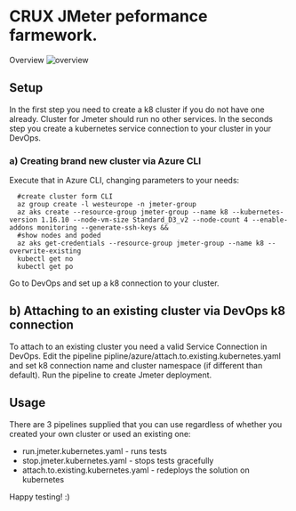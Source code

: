 
# CRUX JMeter peformance farmework.

Overview
![overview](https://github.com/ObjectivityLtd/jmeter_azure_k8_boilerplate/img/overview.png)

## Setup

In the first step you need to create a k8 cluster if you do not have one already. Cluster for Jmeter should run no other services.
In the seconds step you create a kubernetes service connection to your cluster in your DevOps. 

### a) Creating brand new cluster via Azure CLI

Execute that in Azure CLI, changing parameters to your needs:

``` 
  #create cluster form CLI
  az group create -l westeurope -n jmeter-group 
  az aks create --resource-group jmeter-group --name k8 --kubernetes-version 1.16.10 --node-vm-size Standard_D3_v2 --node-count 4 --enable-addons monitoring --generate-ssh-keys && 
  #show nodes and poded
  az aks get-credentials --resource-group jmeter-group --name k8 --overwrite-existing
  kubectl get no
  kubectl get po
```
Go to DevOps and set up a k8 connection to your cluster.

## b) Attaching to an existing cluster via DevOps k8 connection

To attach to an existing cluster you need a valid Service Connection in DevOps.
Edit the pipeline pipline/azure/attach.to.existing.kubernetes.yaml and set k8 connection name and cluster namespace (if different than default). Run the pipeline to create Jmeter deployment.

## Usage

There are 3 pipelines supplied that you can use regardless of whether you created your own cluster or used an existing one:

* run.jmeter.kubernetes.yaml - runs tests
* stop.jmeter.kubernetes.yaml - stops tests gracefully
* attach.to.existing.kubernetes.yaml - redeploys the solution on kubernetes


Happy testing! :) 
